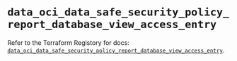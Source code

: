 # `data_oci_data_safe_security_policy_report_database_view_access_entry`

Refer to the Terraform Registory for docs: [`data_oci_data_safe_security_policy_report_database_view_access_entry`](https://registry.terraform.io/providers/oracle/oci/6.18.0/docs/data-sources/data_safe_security_policy_report_database_view_access_entry).
